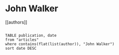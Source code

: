 # John Walker

[[authors]]

```dataview

TABLE publication, date
from "articles"
where contains(flat(list(author)), "John Walker")
sort date DESC

```